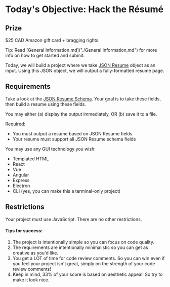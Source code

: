 # Today's Objective: Hack the Résumé

## Prize

$25 CAD Amazon gift card + bragging rights.

Tip: Read [General Information.md]("./General Information.md") for more info on how to get started and submit.

Today, we will build a project where we take [JSON Resume](https://jsonresume.org) object as an input. Using this JSON object, we will output a fully-formatted resume page.

## Requirements

Take a look at the [JSON Resume Schema](https://jsonresume.org/schema/). Your goal is to take these fields, then build a resume using these fields.

You may either (a) display the output immediately, OR (b) save it to a file. 

Required: 
* You  must output a resume based on JSON Resume fields
* Your resume must support all JSON Resume schema fields

You may use any GUI technology you wish:
* Templated HTML
* React
* Vue
* Angular
* Express
* Electron
* CLI (yes, you can make this a terminal-only project)

## Restrictions

Your project must use JavaScript.
There are no other restrictions.

#### Tips for success:

1. The project is intentionally simple so you can focus on code quality.
1. The requirements are intentionally minimalistic so you can get as creative as you'd like.
1. You get a LOT of time for code review comments. So you can win even if you feel your project isn't great, simply on the strength of your code review comments!
1. Keep in mind, 33% of your score is based on aesthetic appeal! So try to make it look nice.
